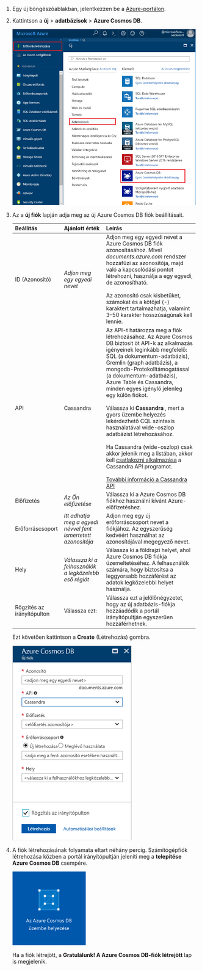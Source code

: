 1. Egy új böngészőablakban, jelentkezzen be a [Azure-portálon](https://portal.azure.com/).
2. Kattintson a **új** > **adatbázisok** > **Azure Cosmos DB**.
   
   ![Az Azure Portal Adatbázisok panelje](./media/cosmos-db-create-dbaccount-cassandra/create-nosql-db-databases-json-tutorial-1.png)

3. Az a **új fiók** lapján adja meg az új Azure Cosmos DB fiók beállításait. 
 
    Beállítás|Ajánlott érték|Leírás
    ---|---|---
    ID (Azonosító)|*Adjon meg egy egyedi nevet*|Adjon meg egy egyedi nevet a Azure Cosmos DB fiók azonosításához. Mivel *documents.azure.com* rendszer hozzáfűzi az azonosítója, majd való a kapcsolódási pontot létrehozni, használja a egy egyedi, de azonosítható.<br><br>Az azonosító csak kisbetűket, számokat és a kötőjel (-) karaktert tartalmazhatja, valamint 3–50 karakter hosszúságúnak kell lennie.
    API|Cassandra|Az API-t határozza meg a fiók létrehozásához. Az Azure Cosmos DB biztosít öt API-k az alkalmazás igényeinek leginkább megfelelő: SQL (a dokumentum-adatbázis), Gremlin (graph adatbázis), a mongodb-Protokolltámogatással (a dokumentum-adatbázis), Azure Table és Cassandra, minden egyes igénylő jelenleg egy külön fiókot. <br><br>Válassza ki **Cassandra** , mert a gyors üzembe helyezés lekérdezhető CQL szintaxis használatával wide-oszlop adatbázist létrehozásához.<br><br>Ha Cassandra (wide-oszlop) csak akkor jelenik meg a listában, akkor kell [csatlakozni alkalmazása](https://aka.ms/cosmosdb-cassandra-signup) a Cassandra API programot.<br><br> [További információ a Cassandra API](../articles/cosmos-db/cassandra-introduction.md)|
    Előfizetés|*Az Ön előfizetése*|Válassza ki a Azure Cosmos DB fiókhoz használni kívánt Azure-előfizetéshez. 
    Erőforráscsoport|*Itt adhatja meg a egyedi névvel fent ismertetett azonosítója*|Adjon meg egy új erőforráscsoport nevet a fiókjához. Az egyszerűség kedvéért használhat az azonosítójával megegyező nevet. 
    Hely|*Válassza ki a felhasználók a legközelebb eső régiót*|Válassza ki a földrajzi helyet, ahol Azure Cosmos DB fiókja üzemeltetéséhez. A felhasználók számára, hogy biztosítsa a leggyorsabb hozzáférést az adatok legközelebbi helyet használja.
    Rögzítés az irányítópulton | Válassza ezt: | Válassza ezt a jelölőnégyzetet, hogy az új adatbázis-fiókja hozzáadódik a portál irányítópultján egyszerűen hozzáférhetnek.

    Ezt követően kattintson a **Create** (Létrehozás) gombra.

    ![Az Azure Cosmos DB új fiók panele](./media/cosmos-db-create-dbaccount-cassandra/create-nosql-db-databases-json-tutorial-2.png)

4. A fiók létrehozásának folyamata eltart néhány percig. Számítógépfiók létrehozása közben a portál irányítópultján jeleníti meg a **telepítése Azure Cosmos DB** csempére.

    ![Az Azure portál értesítések csempe](./media/cosmos-db-create-dbaccount-cassandra/deploying-cosmos-db.png)

    Ha a fiók létrejött, a **Gratulálunk! A Azure Cosmos DB-fiók létrejött** lap is megjelenik. 

